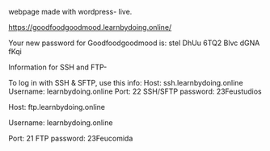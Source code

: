 webpage made with wordpress- live. 

https://goodfoodgoodmood.learnbydoing.online/

Your new password for Goodfoodgoodmood is: 
stel DhUu 6TQ2 Blvc dGNA fKqi



Information for SSH and FTP- 

To log in with SSH & SFTP, use this info:
Host: ssh.learnbydoing.online
Username: learnbydoing.online
Port: 22
SSH/SFTP password:  23Feustudios


Host: ftp.learnbydoing.online

Username: learnbydoing.online

Port: 21
FTP password: 23Feucomida